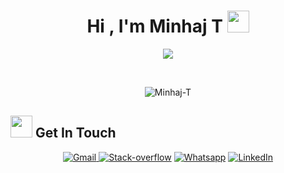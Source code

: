 <h1 align="center">Hi , I'm Minhaj T <img src="https://media.giphy.com/media/hvRJCLFzcasrR4ia7z/giphy.gif" width="35"></h1>
<p align="center">
  <a href="https://github.com/DenverCoder1/readme-typing-svg"><img src="https://readme-typing-svg.herokuapp.com?lines=Javascript+Developer;MongoDB+Express++Node.js++React;Always%20learning%20new%20things&center=true&width=500&height=50"></a>
</p>

<br>

<p align="center"> 
	<img src="https://komarev.com/ghpvc/?username=Minhaj-T&label=Profile%20views&color=0e75b6&style=for-the-badge" alt="Minhaj-T" /> 
</p>
</p>

## <img src="https://media.giphy.com/media/iY8CRBdQXODJSCERIr/giphy.gif" width="35"> Get In Touch
<p align="center">
	<a href="mailto:minhajt.mh@gmail.com"><img img src="https://img.shields.io/badge/Gmail-D14836?style=for-the-badge&logo=gmail&logoColor=white" alt="Gmail"/>
	</a>
	<a href="https://stackoverflow.com/users/edit/15869245"><img src="https://img.shields.io/badge/Stack_Overflow-FE7A16?style=for-the-badge&logo=stack-overflow&logoColor=white" alt="Stack-overflow"/></a>
	<a href="https://wa.me/"><img src="https://img.shields.io/badge/whatsapp-%2325D366.svg?style=for-the-badge&logo=whatsapp&logoColor=white" alt="Whatsapp"/></a>
	<a href="https://www.linkedin.com/in/minhajt/"><img src="https://img.shields.io/badge/LinkedIn-0077B5?style=for-the-badge&logo=linkedin&logoColor=white" alt="LinkedIn"/></a>
	
</p>
